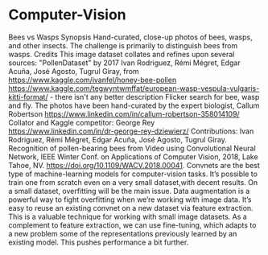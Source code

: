 # Computer-Vision

Bees vs Wasps
Synopsis
Hand-curated, close-up photos of bees, wasps, and other insects. The challenge is primarily to distinguish bees from wasps.
Credits
This image dataset collates and refines upon several sources:
"PollenDataset" by 2017 Ivan Rodriguez, Rémi Mégret, Edgar Acuña, José Agosto, Tugrul Giray, from https://www.kaggle.com/ivanfel/honey-bee-pollen
https://www.kaggle.com/tegwyntwmffat/european-wasp-vespula-vulgaris-kitti-format/ - there isn't any better description
Flicker search for bee, wasp and fly.
The photos have been hand-curated by the expert biologist, Callum Robertson https://www.linkedin.com/in/callum-robertson-358014109/
Collator and Kaggle competitor: George Rey https://www.linkedin.com/in/dr-george-rey-dziewierz/
Contributions:
Ivan Rodriguez, Rémi Mégret, Edgar Acuña, José Agosto, Tugrul Giray. Recognition of pollen-bearing bees from Video using Convolutional Neural Network, IEEE Winter Conf. on Applications of Computer Vision, 2018, Lake Tahoe, NV. https://doi.org/10.1109/WACV.2018.00041.
Convnets are the best type of machine-learning models for computer-vision tasks. It’s possible to train one from scratch even on a very small dataset,with decent results.
On a small dataset, overfitting will be the main issue.
Data augmentation is a powerful way to fight overfitting when we’re working with image data.
It’s easy to reuse an existing convnet on a new dataset via feature extraction. This is a valuable technique for working with small image datasets.
As a complement to feature extraction, we can use fine-tuning, which adapts to a new problem some of the representations previously learned by an existing model. This pushes performance a bit further.
